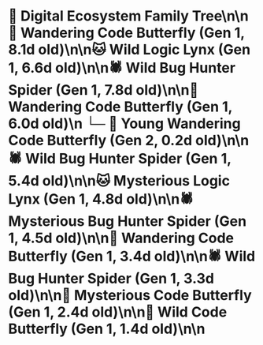# 🌳 Digital Ecosystem Family Tree\n\n🦋 Wandering Code Butterfly (Gen 1, 8.1d old)\n\n🐱 Wild Logic Lynx (Gen 1, 6.6d old)\n\n🕷️ Wild Bug Hunter Spider (Gen 1, 7.8d old)\n\n🦋 Wandering Code Butterfly (Gen 1, 6.0d old)\n  └─ 🦋 Young Wandering Code Butterfly (Gen 2, 0.2d old)\n\n🕷️ Wild Bug Hunter Spider (Gen 1, 5.4d old)\n\n🐱 Mysterious Logic Lynx (Gen 1, 4.8d old)\n\n🕷️ Mysterious Bug Hunter Spider (Gen 1, 4.5d old)\n\n🦋 Wandering Code Butterfly (Gen 1, 3.4d old)\n\n🕷️ Wild Bug Hunter Spider (Gen 1, 3.3d old)\n\n🦋 Mysterious Code Butterfly (Gen 1, 2.4d old)\n\n🦋 Wild Code Butterfly (Gen 1, 1.4d old)\n\n